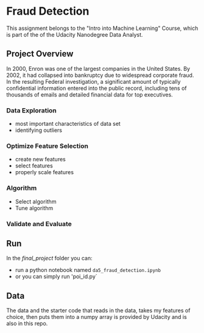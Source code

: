 # Fraud Detection
 This assignment belongs to the "Intro into Machine Learning" Course, which is part of the of the Udacity Nanodegree Data Analyst.

## Project Overview
 In 2000, Enron was one of the largest companies in the United States. By 2002, it had collapsed into bankruptcy due to widespread corporate fraud. In the resulting Federal investigation, a significant amount of typically confidential information entered into the public record, including tens of thousands of emails and detailed financial data for top executives.
 
### Data Exploration
 -  most important characteristics of data set
 -  identifying outliers 
 
### Optimize Feature Selection
 - create new features
 - select features
 - properly scale features
 
### Algorithm
 - Select algorithm
 - Tune algorithm
 
### Validate and Evaluate
    
 
## Run
In the _final_project_ folder you can:
 - run a python notebook named `da5_fraud_detection.ipynb`
 - or you can simply run 'poi_id.py`

## Data
 The data and the starter code that reads in the data, takes my features of choice, then puts them into a numpy array is provided by Udacity and is also in this repo.
